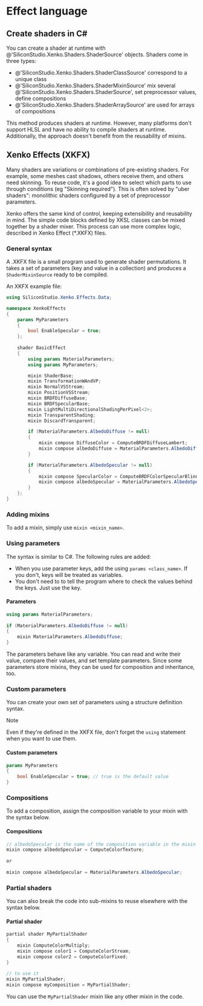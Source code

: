 # Effect language

## Create shaders in C&#35;

You can create a shader at runtime with @'SiliconStudio.Xenko.Shaders.ShaderSource' objects. Shaders come in three types:

- @'SiliconStudio.Xenko.Shaders.ShaderClassSource' correspond to a unique class
- @'SiliconStudio.Xenko.Shaders.ShaderMixinSource' mix several @'SiliconStudio.Xenko.Shaders.ShaderSource', set preprocessor values, define compositions
- @'SiliconStudio.Xenko.Shaders.ShaderArraySource' are used for arrays of compositions

This method produces shaders at runtime. However, many platforms don't support HLSL and have no ability to compile shaders at runtime. Additionally, the approach doesn't benefit from the reusability of mixins.

## Xenko Effects (XKFX)

Many shaders are variations or combinations of pre-existing shaders. For example, some meshes cast shadows, others receive them, and others need skinning. To reuse code, it's a good idea to select which parts to use through conditions (eg "Skinning required"). This is often solved by "uber shaders": monolithic shaders configured by a set of preprocessor parameters.

Xenko offers the same kind of control, keeping extensibility and reusability in mind. The simple code blocks defined by XKSL classes can be mixed together by a shader mixer. This process can use more complex logic, described in Xenko Effect (*.XKFX) files.

### General syntax

A .XKFX file is a small program used to generate shader permutations. It takes a set of parameters (key and value in a collection) and produces a `ShaderMixinSource` ready to be compiled.

An XKFX example file:

```cs
using SiliconStudio.Xenko.Effects.Data;

namespace XenkoEffects
{
	params MyParameters
	{
		bool EnableSpecular = true;
	};
	
	shader BasicEffect
	{
		using params MaterialParameters;
		using params MyParameters;

		mixin ShaderBase;
		mixin TransformationWAndVP;
		mixin NormalVSStream;
		mixin PositionVSStream;
		mixin BRDFDiffuseBase;
		mixin BRDFSpecularBase;
		mixin LightMultiDirectionalShadingPerPixel<2>;
		mixin TransparentShading;
		mixin DiscardTransparent;

		if (MaterialParameters.AlbedoDiffuse != null)
		{
			mixin compose DiffuseColor = ComputeBRDFDiffuseLambert;
			mixin compose albedoDiffuse = MaterialParameters.AlbedoDiffuse;
		}

		if (MaterialParameters.AlbedoSpecular != null)
		{
			mixin compose SpecularColor = ComputeBRDFColorSpecularBlinnPhong;
			mixin compose albedoSpecular = MaterialParameters.AlbedoSpecular;
		}
	};
}
```

### Adding mixins

To add a mixin, simply use `mixin <mixin_name>`.

### Using parameters

The syntax is similar to C#. The following rules are added:

- When you use parameter keys, add the using `params <class_name>`. If you don't, keys will be treated as variables.
- You don't need to to tell the program where to check the values behind the keys. Just use the key.

#### Parameters

```cs
using params MaterialParameters;
 
if (MaterialParameters.AlbedoDiffuse != null)
{
	mixin MaterialParameters.AlbedoDiffuse;
}
```

The parameters behave like any variable. You can read and write their value, compare their values, and set template parameters. Since some parameters store mixins, they can be used for composition and inheritance, too.

### Custom parameters

You can create your own set of parameters using a structure definition syntax. 

>[!Note]
>Even if they're defined in the XKFX file, don't forget the `using` statement when you want to use them.

#### Custom parameters

```cs
params MyParameters
{
	bool EnableSpecular = true; // true is the default value
}
```

### Compositions

To add a composition, assign the composition variable to your mixin with the syntax below.

#### Compositions

```cs
// albedoSpecular is the name of the composition variable in the mixin
mixin compose albedoSpecular = ComputeColorTexture;
 
or
 
mixin compose albedoSpecular = MaterialParameters.AlbedoSpecular;
```

### Partial shaders

You can also break the code into sub-mixins to reuse elsewhere with the syntax below.

#### Partial shader

```cs
partial shader MyPartialShader
{
	mixin ComputeColorMultiply;
	mixin compose color1 = ComputeColorStream;
	mixin compose color2 = ComputeColorFixed;
}
 
// to use it
mixin MyPartialShader;
mixin compose myComposition = MyPartialShader;
```

You can use the `MyPartialShader` mixin like any other mixin in the code.
